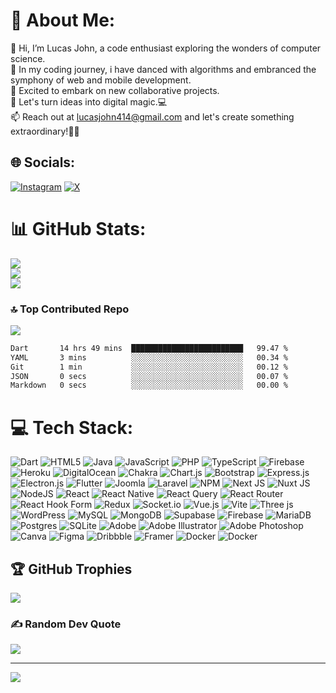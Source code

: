 # 💫 About Me:
👋 Hi, I’m Lucas John, a code enthusiast exploring the wonders of computer science.<br>👀 In my coding journey, i have danced with algorithms and embranced the symphony of web and mobile development.<br>🌱 Excited to embark on new collaborative projects.<br>💞️ Let's turn ideas into digital magic.💻 <br>📫 Reach out at lucasjohn414@gmail.com and let's create something extraordinary!🚀🌟


## 🌐 Socials:
[![Instagram](https://img.shields.io/badge/Instagram-%23E4405F.svg?logo=Instagram&logoColor=white)](https://instagram.com/lucaprogrammer) [![X](https://img.shields.io/badge/X-black.svg?logo=X&logoColor=white)](https://x.com/LucaProgrammer) 


# 📊 GitHub Stats:
![](https://github-readme-stats.vercel.app/api?username=LucasJohnNyamhanga&theme=dark&hide_border=false&include_all_commits=true&count_private=true)<br/>
![](https://github-readme-streak-stats.herokuapp.com/?user=LucasJohnNyamhanga&theme=dark&hide_border=false)<br/>
![](https://github-readme-stats.vercel.app/api/top-langs/?username=LucasJohnNyamhanga&theme=dark&hide_border=false&include_all_commits=true&count_private=true&layout=compact)<br/>

### 🔝 Top Contributed Repo
![](https://github-contributor-stats.vercel.app/api?username=LucasJohnNyamhanga&limit=5&theme=dark&combine_all_yearly_contributions=true)

<!--START_SECTION:waka-->

```txt
Dart       14 hrs 49 mins  █████████████████████████   99.47 %
YAML       3 mins          ░░░░░░░░░░░░░░░░░░░░░░░░░   00.34 %
Git        1 min           ░░░░░░░░░░░░░░░░░░░░░░░░░   00.12 %
JSON       0 secs          ░░░░░░░░░░░░░░░░░░░░░░░░░   00.07 %
Markdown   0 secs          ░░░░░░░░░░░░░░░░░░░░░░░░░   00.00 %
```

<!--END_SECTION:waka-->

# 💻 Tech Stack:
![Dart](https://img.shields.io/badge/dart-%230175C2.svg?style=for-the-badge&logo=dart&logoColor=white) ![HTML5](https://img.shields.io/badge/html5-%23E34F26.svg?style=for-the-badge&logo=html5&logoColor=white) ![Java](https://img.shields.io/badge/java-%23ED8B00.svg?style=for-the-badge&logo=openjdk&logoColor=white) ![JavaScript](https://img.shields.io/badge/javascript-%23323330.svg?style=for-the-badge&logo=javascript&logoColor=%23F7DF1E) ![PHP](https://img.shields.io/badge/php-%23777BB4.svg?style=for-the-badge&logo=php&logoColor=white) ![TypeScript](https://img.shields.io/badge/typescript-%23007ACC.svg?style=for-the-badge&logo=typescript&logoColor=white) ![Firebase](https://img.shields.io/badge/firebase-%23039BE5.svg?style=for-the-badge&logo=firebase) ![Heroku](https://img.shields.io/badge/heroku-%23430098.svg?style=for-the-badge&logo=heroku&logoColor=white) ![DigitalOcean](https://img.shields.io/badge/DigitalOcean-%230167ff.svg?style=for-the-badge&logo=digitalOcean&logoColor=white) ![Chakra](https://img.shields.io/badge/chakra-%234ED1C5.svg?style=for-the-badge&logo=chakraui&logoColor=white) ![Chart.js](https://img.shields.io/badge/chart.js-F5788D.svg?style=for-the-badge&logo=chart.js&logoColor=white) ![Bootstrap](https://img.shields.io/badge/bootstrap-%238511FA.svg?style=for-the-badge&logo=bootstrap&logoColor=white) ![Express.js](https://img.shields.io/badge/express.js-%23404d59.svg?style=for-the-badge&logo=express&logoColor=%2361DAFB) ![Electron.js](https://img.shields.io/badge/Electron-191970?style=for-the-badge&logo=Electron&logoColor=white) ![Flutter](https://img.shields.io/badge/Flutter-%2302569B.svg?style=for-the-badge&logo=Flutter&logoColor=white) ![Joomla](https://img.shields.io/badge/joomla-%235091CD.svg?style=for-the-badge&logo=joomla&logoColor=white) ![Laravel](https://img.shields.io/badge/laravel-%23FF2D20.svg?style=for-the-badge&logo=laravel&logoColor=white) ![NPM](https://img.shields.io/badge/NPM-%23CB3837.svg?style=for-the-badge&logo=npm&logoColor=white) ![Next JS](https://img.shields.io/badge/Next-black?style=for-the-badge&logo=next.js&logoColor=white) ![Nuxt JS](https://img.shields.io/badge/Nuxt-002E3B?style=for-the-badge&logo=nuxt.js&logoColor=#00DC82) ![NodeJS](https://img.shields.io/badge/node.js-6DA55F?style=for-the-badge&logo=node.js&logoColor=white) ![React](https://img.shields.io/badge/react-%2320232a.svg?style=for-the-badge&logo=react&logoColor=%2361DAFB) ![React Native](https://img.shields.io/badge/react_native-%2320232a.svg?style=for-the-badge&logo=react&logoColor=%2361DAFB) ![React Query](https://img.shields.io/badge/-React%20Query-FF4154?style=for-the-badge&logo=react%20query&logoColor=white) ![React Router](https://img.shields.io/badge/React_Router-CA4245?style=for-the-badge&logo=react-router&logoColor=white) ![React Hook Form](https://img.shields.io/badge/React%20Hook%20Form-%23EC5990.svg?style=for-the-badge&logo=reacthookform&logoColor=white) ![Redux](https://img.shields.io/badge/redux-%23593d88.svg?style=for-the-badge&logo=redux&logoColor=white) ![Socket.io](https://img.shields.io/badge/Socket.io-black?style=for-the-badge&logo=socket.io&badgeColor=010101) ![Vue.js](https://img.shields.io/badge/vue.js-%2335495e.svg?style=for-the-badge&logo=vuedotjs&logoColor=%234FC08D) ![Vite](https://img.shields.io/badge/vite-%23646CFF.svg?style=for-the-badge&logo=vite&logoColor=white) ![Three js](https://img.shields.io/badge/threejs-black?style=for-the-badge&logo=three.js&logoColor=white) ![WordPress](https://img.shields.io/badge/WordPress-%23117AC9.svg?style=for-the-badge&logo=WordPress&logoColor=white) ![MySQL](https://img.shields.io/badge/mysql-%2300000f.svg?style=for-the-badge&logo=mysql&logoColor=white) ![MongoDB](https://img.shields.io/badge/MongoDB-%234ea94b.svg?style=for-the-badge&logo=mongodb&logoColor=white) ![Supabase](https://img.shields.io/badge/Supabase-3ECF8E?style=for-the-badge&logo=supabase&logoColor=white) ![Firebase](https://img.shields.io/badge/Firebase-039BE5?style=for-the-badge&logo=Firebase&logoColor=white) ![MariaDB](https://img.shields.io/badge/MariaDB-003545?style=for-the-badge&logo=mariadb&logoColor=white) ![Postgres](https://img.shields.io/badge/postgres-%23316192.svg?style=for-the-badge&logo=postgresql&logoColor=white) ![SQLite](https://img.shields.io/badge/sqlite-%2307405e.svg?style=for-the-badge&logo=sqlite&logoColor=white) ![Adobe](https://img.shields.io/badge/adobe-%23FF0000.svg?style=for-the-badge&logo=adobe&logoColor=white) ![Adobe Illustrator](https://img.shields.io/badge/adobe%20illustrator-%23FF9A00.svg?style=for-the-badge&logo=adobe%20illustrator&logoColor=white) ![Adobe Photoshop](https://img.shields.io/badge/adobe%20photoshop-%2331A8FF.svg?style=for-the-badge&logo=adobe%20photoshop&logoColor=white) ![Canva](https://img.shields.io/badge/Canva-%2300C4CC.svg?style=for-the-badge&logo=Canva&logoColor=white) ![Figma](https://img.shields.io/badge/figma-%23F24E1E.svg?style=for-the-badge&logo=figma&logoColor=white) ![Dribbble](https://img.shields.io/badge/Dribbble-EA4C89?style=for-the-badge&logo=dribbble&logoColor=white) ![Framer](https://img.shields.io/badge/Framer-black?style=for-the-badge&logo=framer&logoColor=blue) ![Docker](https://img.shields.io/badge/docker-%230db7ed.svg?style=for-the-badge&logo=docker&logoColor=white) ![Docker](https://img.shields.io/badge/docker-%230db7ed.svg?style=for-the-badge&logo=docker&logoColor=white)

## 🏆 GitHub Trophies
![](https://github-profile-trophy.vercel.app/?username=LucasJohnNyamhanga&theme=radical&no-frame=false&no-bg=false&margin-w=4)

### ✍️ Random Dev Quote
![](https://quotes-github-readme.vercel.app/api?type=horizontal&theme=radical)

---
[![](https://visitcount.itsvg.in/api?id=LucasJohnNyamhanga&icon=0&color=0)](https://visitcount.itsvg.in)

<!-- Proudly created with GPRM ( https://gprm.itsvg.in ) -->
#
#
#
#
#
#
#
#
#
#
#
#
#
#
#
#
#
#
#
#
#
#
#
#
#
#
#
#
#
#
#
#
#
#
#
#
#
#
#
#
#
#
#
#
#
#
#
#
#
#
#
#
#
#
#
#
#
#
#
#
#
